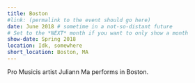```yaml
---
title: Boston
#link: (permalink to the event should go here)
date: June 2018 # sometime in a not-so-distant future
# Set to the *NEXT* month if you want to only show a month
show-date: Spring 2018
location: Idk, somewhere
short_location: Boston, MA
---
```


Pro Musicis artist Juliann Ma performs in Boston.
